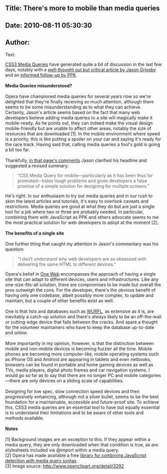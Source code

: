 Title: There's more to mobile than media queries
----
Date: 2010-08-11 05:30:30
----
Author: 
----
Text:

<a href="http://www.w3.org/TR/css3-mediaqueries/" target="_blank">CSS3 Media Queries</a> have generated quite a bit of discussion in the last few days, notably with a <a href="http://www.cloudfour.com/css-media-query-for-mobile-is-fools-gold/" target="_blank">well-thought out but critical article by Jason Grigsby</a> and an <a href="http://www.quirksmode.org/blog/archives/2010/08/combining_media.html" target="_blank">informed follow-up by PPK</a>.<br/><br/><strong>Media Queries misunderstood?</strong><br/><br/>Opera have championed media queries for several years now so we&#39;re delighted that they&#39;re finally receiving so much attention, although there seems to be some misunderstanding as to what they can achieve.<br/><span class='imgright'><img alt='' src='http://files.myopera.com/tagawa/blog/car-with-spoiler.png' /></span> <br/>Certainly, Jason&#39;s article seems based on the fact that many web developers believe adding media queries to a site will magically make it mobile-ready. As he points out, they can indeed make the visual design mobile-friendly but are unable to affect other areas, notably the size of resources that are downloaded [1]. In the mobile environment where speed is a priority, this is like putting a spoiler on your car and saying it&#39;s ready for the race track. Having said that, calling media queries a fool&#39;s gold is going a bit too far.<br/><br/>Thankfully, <a href="http://www.cloudfour.com/css-media-query-for-mobile-is-fools-gold/#comment-16809" target="_blank">in that page&#39;s comments</a> Jason clarified his headline and suggested a revised summary:<br/><blockquote class="bbquote"><p>“CSS Media Query for mobile—particularly as it has been thus far promoted—hides tough problems and gives developers a false promise of a simple solution for designing for multiple screens.”</p></blockquote>He&#39;s right. In our enthusiasm to try out media queries and in our rush to skim the latest articles and tutorials, it&#39;s easy to overlook caveats and restrictions. Media queries are good at what they do but are just a single tool for a job where two or three are probably needed. In particular, combining them with JavaScript as PPK and others advocate seems to me the most practical solution for web developers to adopt at the moment [2].<br/><br/><strong>The benefits of a single site</strong><br/><br/>One further thing that caught my attention in Jason&#39;s commentary was his question:<br/><blockquote class="bbquote"><p>&quot;I don’t understand why web developers are so obsessed with delivering the same HTML to different devices.&quot;</p></blockquote>Opera&#39;s belief in <a href="http://www.opera.com/business/oneweb/" target="_blank">One Web</a> encompasses the approach of having a single site that can adapt to different devices, users and infrastructures. Like any one-size-fits-all solution, there are compromises to be made but overall the pros outweigh the cons. For the developer, there&#39;s the obvious benefit of having only one codebase, albeit possibly more complex, to update and maintain, but a couple of other benefits exist as well.<br/><br/>One is that lists and databases such as <a href="http://wurfl.sourceforge.net/" target="_blank">WURFL</a>, as extensive as it is, are inevitably a catch-up solution and there&#39;s always likely to be an off-the-wall or cutting-edge device that falls between the cracks. And spare a thought for the volunteer maintainers who have to keep the database up-to-date and online.<br/><br/>More importantly in my opinion, however, is that the distinction between mobile and non-mobile devices is becoming fuzzier all the time. Mobile phones are becoming more computer-like, mobile operating systems such as iPhone OS and Android are appearing in tablets and even netbooks, browsers can be found in portable and home gaming devices as well as TVs, media players, digital photo frames and car navigation systems. I would go so far as to say that there are no longer PC and mobile categories—there are only devices on a sliding scale of capabilities.<br/><br/>Designing for low spec, slow connection speed devices and then progressively enhancing, although not a silver bullet, seems to be the best foundation for a maintainable, accessible and future-proof site. To achieve this, CSS3 media queries are an essential tool to have but equally essential is to understand their limitations and to be aware of other tools and methods available.<br/><br/><strong>Notes</strong><br/><br/>[1] Background images are an exception to this. If they appear within a media query, they are only downloaded when that condition is true, as are stylesheets included via @import within a media query.<br/>[2] Opera has made available a free <a href="http://dev.opera.com/articles/view/media-query-library/" target="_blank">library for combining JavaScript detection with media query syntax</a>.<br/>[3] Image source: <a href="http://www.openclipart.org/detail/3292" target="_blank">http://www.openclipart.org/detail/3292</a>
